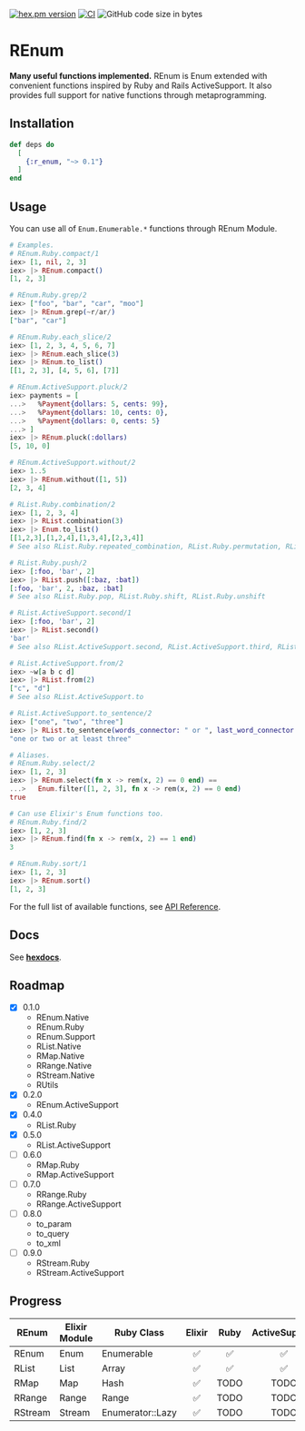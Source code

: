 <!-- @format -->

[![hex.pm version](https://img.shields.io/hexpm/v/r_enum.svg)](https://hex.pm/packages/r_enum)
[![CI](https://github.com/tashirosota/ex-r_enum/actions/workflows/ci.yml/badge.svg)](https://github.com/tashirosota/ex-r_enum/actions/workflows/ci.yml)
![GitHub code size in bytes](https://img.shields.io/github/languages/code-size/tashirosota/ex-r_enum)

# REnum

**Many useful functions implemented.**
REnum is Enum extended with convenient functions inspired by Ruby and Rails ActiveSupport.
It also provides full support for native functions through metaprogramming.

## Installation

```elixir
def deps do
  [
    {:r_enum, "~> 0.1"}
  ]
end
```

## Usage

You can use all of `Enum.Enumerable.*` functions through REnum Module.

```elixir
# Examples.
# REnum.Ruby.compact/1
iex> [1, nil, 2, 3]
iex> |> REnum.compact()
[1, 2, 3]

# REnum.Ruby.grep/2
iex> ["foo", "bar", "car", "moo"]
iex> |> REnum.grep(~r/ar/)
["bar", "car"]

# REnum.Ruby.each_slice/2
iex> [1, 2, 3, 4, 5, 6, 7]
iex> |> REnum.each_slice(3)
iex> |> REnum.to_list()
[[1, 2, 3], [4, 5, 6], [7]]

# REnum.ActiveSupport.pluck/2
iex> payments = [
...>   %Payment{dollars: 5, cents: 99},
...>   %Payment{dollars: 10, cents: 0},
...>   %Payment{dollars: 0, cents: 5}
...> ]
iex> |> REnum.pluck(:dollars)
[5, 10, 0]

# REnum.ActiveSupport.without/2
iex> 1..5
iex> |> REnum.without([1, 5])
[2, 3, 4]

# RList.Ruby.combination/2
iex> [1, 2, 3, 4]
iex> |> RList.combination(3)
iex> |> Enum.to_list()
[[1,2,3],[1,2,4],[1,3,4],[2,3,4]]
# See also RList.Ruby.repeated_combination, RList.Ruby.permutation, RList.Ruby.repeated_permutation

# RList.Ruby.push/2
iex> [:foo, 'bar', 2]
iex> |> RList.push([:baz, :bat])
[:foo, 'bar', 2, :baz, :bat]
# See also RList.Ruby.pop, RList.Ruby.shift, RList.Ruby.unshift

# RList.ActiveSupport.second/1
iex> [:foo, 'bar', 2]
iex> |> RList.second()
'bar'
# See also RList.ActiveSupport.second, RList.ActiveSupport.third, RList.ActiveSupport.fourth, RList.ActiveSupport.fifth, RList.ActiveSupport.forty_two

# RList.ActiveSupport.from/2
iex> ~w[a b c d]
iex> |> RList.from(2)
["c", "d"]
# See also RList.ActiveSupport.to

# RList.ActiveSupport.to_sentence/2
iex> ["one", "two", "three"]
iex> |> RList.to_sentence(words_connector: " or ", last_word_connector: " or at least ")
"one or two or at least three"

# Aliases.
# REnum.Ruby.select/2
iex> [1, 2, 3]
iex> |> REnum.select(fn x -> rem(x, 2) == 0 end) ==
...>   Enum.filter([1, 2, 3], fn x -> rem(x, 2) == 0 end)
true

# Can use Elixir's Enum functions too.
# REnum.Ruby.find/2
iex> [1, 2, 3]
iex> |> REnum.find(fn x -> rem(x, 2) == 1 end)
3

# REnum.Ruby.sort/1
iex> [1, 2, 3]
iex> |> REnum.sort()
[1, 2, 3]
```

For the full list of available functions, see [API Reference](https://hexdocs.pm/r_enum/api-reference.html).

## Docs

See **[hexdocs](https://hexdocs.pm/r_enum)**.

## Roadmap

- [x] 0.1.0
  - REnum.Native
  - REnum.Ruby
  - REnum.Support
  - RList.Native
  - RMap.Native
  - RRange.Native
  - RStream.Native
  - RUtils
- [x] 0.2.0
  - REnum.ActiveSupport
- [x] 0.4.0
  - RList.Ruby
- [x] 0.5.0
  - RList.ActiveSupport
- [ ] 0.6.0
  - RMap.Ruby
  - RMap.ActiveSupport
- [ ] 0.7.0
  - RRange.Ruby
  - RRange.ActiveSupport
- [ ] 0.8.0
  - to_param
  - to_query
  - to_xml
- [ ] 0.9.0
  - RStream.Ruby
  - RStream.ActiveSupport

## Progress

| REnum   | Elixir Module | Ruby Class       | Elixir | Ruby | ActiveSupport |
| ------- | ------------- | ---------------- | :----: | :--: | :-----------: |
| REnum   | Enum          | Enumerable       |   ✅   |  ✅  |      ✅       |
| RList   | List          | Array            |   ✅   |  ✅  |      ✅       |
| RMap    | Map           | Hash             |   ✅   | TODO |     TODO      |
| RRange  | Range         | Range            |   ✅   | TODO |     TODO      |
| RStream | Stream        | Enumerator::Lazy |   ✅   | TODO |     TODO      |
